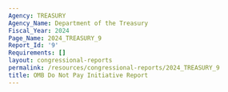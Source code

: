 ```yaml
---
Agency: TREASURY
Agency_Name: Department of the Treasury
Fiscal_Year: 2024
Page_Name: 2024_TREASURY_9
Report_Id: '9'
Requirements: []
layout: congressional-reports
permalink: /resources/congressional-reports/2024_TREASURY_9
title: OMB Do Not Pay Initiative Report
---
```

